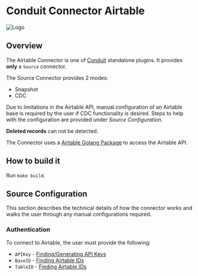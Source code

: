 # Conduit Connector Airtable

![Logo](https://1000logos.net/wp-content/uploads/2022/05/Airtable-Logo.png)

## Overview

The Airtable Connector is one of [Conduit](https://github.com/ConduitIO/conduit) standalone plugins. It provides 
**only** a `Source` connector.

The Source Connector provides 2 modes:
- Snapshot
- CDC

Due to limitations in the Airtable API, manual configuration of an Airtable base is required by the user if CDC 
functionality is desired.
Steps to help with the configuration are provided under _Source Configuration_.

**Deleted records** can not be detected. 

The Connector uses a [Airtable Golang Package](https://github.com/mehanizm/airtable) to access the Airtable API.

## How to build it

Run `make build`.

## Source Configuration

This section describes the technical details of how the connector works and walks the user through any manual
configurations required.

### Authentication

To connect to Airtable, the user must provide the following:
- `APIKey` - [Finding/Generating API Keys](https://support.airtable.com/docs/creating-and-using-api-keys-and-access-tokens#:~:text=Find/generate%20your%20API%20key)
- `BaseID` - [Finding Airtable IDs](https://support.airtable.com/docs/finding-airtable-ids)
- `TableID` - [Finding Airtable IDs](https://support.airtable.com/docs/finding-airtable-ids)


